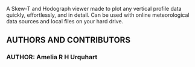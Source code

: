 A Skew-T and Hodograph viewer made to plot any vertical profile data quickly, effortlessly, and in detail. Can be used with online meteorological data sources and local files on your hard drive.

## AUTHORS AND CONTRIBUTORS
### AUTHOR: Amelia R H Urquhart

